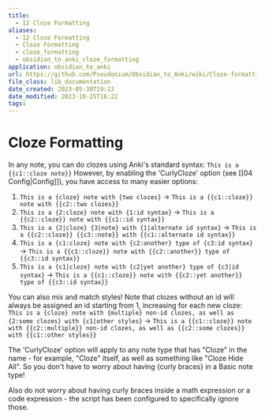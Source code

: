 ```yaml
---
title:
  - 12 Cloze Formatting
aliases:
  - 12 Cloze Formatting
  - Cloze Formatting
  - cloze_formatting
  - obsidian_to_anki_cloze_formatting
application: obsidian_to_anki
url: https://github.com/Pseudonium/Obsidian_to_Anki/wiki/Cloze-formatting
file_class: lib_documentation
date_created: 2023-05-30T19:13
date_modified: 2023-10-25T16:22
tags:
---
```

# Cloze Formatting

In any note, you can do clozes using Anki's standard syntax: `This is a {{c1::cloze note}}`
However, by enabling the 'CurlyCloze' option (see [[04 Config|Config]]), you have access to many easier options:

1. `This is a {cloze} note with {two clozes}` -> `This is a {{c1::cloze}} note with {{c2::two clozes}}`
2. `This is a {2:cloze} note with {1:id syntax}` -> `This is a {{c2::cloze}} note with {{c1::id syntax}}`
3. `This is a {2|cloze} {3|note} with {1|alternate id syntax}` -> `This is a {{c2::cloze}} {{c3::note}} with {{c1::alternate id syntax}}`
4. `This is a {c1:cloze} note with {c2:another} type of {c3:id syntax}` -> `This is a {{c1::cloze}} note with {{c2::another}} type of {{c3::id syntax}}`
5. `This is a {c1|cloze} note with {c2|yet another} type of {c3|id syntax}` -> `This is a {{c1::cloze}} note with {{c2::yet another}} type of {{c3::id syntax}}`

You can also mix and match styles! Note that clozes without an id will always be assigned an id starting from 1, increasing for each new cloze:
`This is a {cloze} note with {multiple} non-id clozes, as well as {2:some clozes} with {c1|other styles}` -> `This is a {{c1::cloze}} note with {{c2::multiple}} non-id clozes, as well as {{c2::some clozes}} with {{c1::other styles}}`

The 'CurlyCloze' option will apply to any note type that has "Cloze" in the name - for example, "Cloze" itself, as well as something like "Cloze Hide All". So you don't have to worry about having {curly braces} in a Basic note type!

Also do not worry about having curly braces inside a math expression or a code expression - the script has been configured to specifically ignore those.
